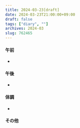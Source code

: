 ```yaml
---
title: 2024-03-23[draft]
date: 2024-03-23T21:00:00+09:00
draft: false
tags: ["diary", ""]
archives: 2024-03
slug: 762465
---
```

#### 午前
- 
#### 午後
- 
#### 体調
- 
#### その他